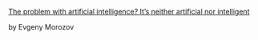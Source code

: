 [The problem with artificial intelligence? It’s neither artificial nor intelligent](https://www.theguardian.com/commentisfree/2023/mar/30/artificial-intelligence-chatgpt-human-mind)

by Evgeny Morozov
